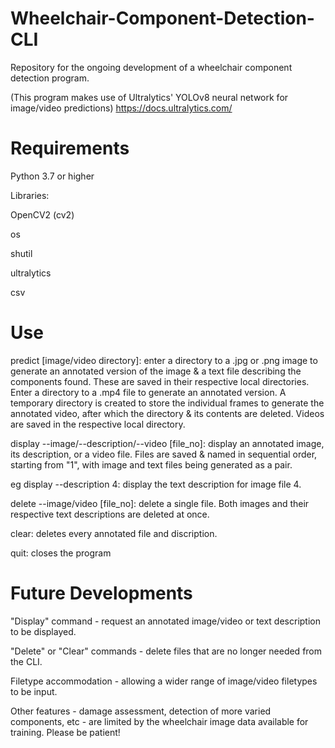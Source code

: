 # Wheelchair-Component-Detection-CLI
Repository for the ongoing development of a wheelchair component detection program.

(This program makes use of Ultralytics' YOLOv8 neural network for image/video predictions)
https://docs.ultralytics.com/

# Requirements
Python 3.7 or higher

Libraries:

OpenCV2 (cv2)

os

shutil

ultralytics

csv

# Use
predict [image/video directory]: enter a directory to a .jpg or .png image to generate an annotated version of the image & a text file describing the components found. These are saved in their respective local directories. Enter a directory to a .mp4 file to generate an annotated version. A temporary directory is created to store the individual frames to generate the annotated video, after which the directory & its contents are deleted. Videos are saved in the respective local directory.

display --image/--description/--video [file_no]: display an annotated image, its description, or a video file. Files are saved & named in sequential order, starting from "1", with image and text files being generated as a pair.

eg display --description 4: display the text description for image file 4.

delete --image/video [file_no]: delete a single file. Both images and their respective text descriptions are deleted at once.

clear: deletes every annotated file and discription.

quit: closes the program

# Future Developments
"Display" command - request an annotated image/video or text description to be displayed.

"Delete" or "Clear" commands - delete files that are no longer needed from the CLI.

Filetype accommodation - allowing a wider range of image/video filetypes to be input.

Other features - damage assessment, detection of more varied components, etc - are limited by the wheelchair image data available for training. Please be patient!
